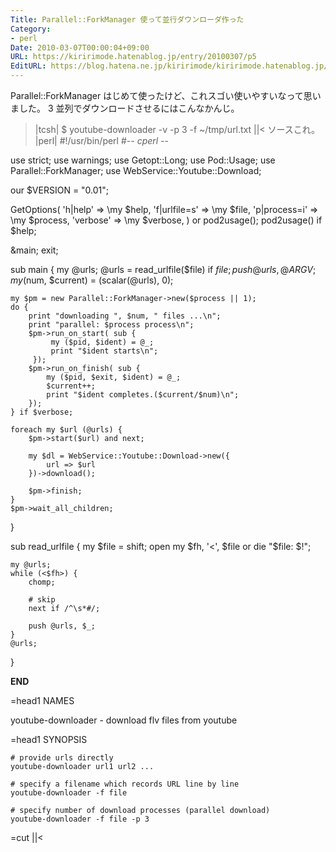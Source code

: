 ```yaml
---
Title: Parallel::ForkManager 使って並行ダウンローダ作った
Category:
- perl
Date: 2010-03-07T00:00:04+09:00
URL: https://kiririmode.hatenablog.jp/entry/20100307/p5
EditURL: https://blog.hatena.ne.jp/kiririmode/kiririmode.hatenablog.jp/atom/entry/8454420450078212087
---
```



Parallel::ForkManager はじめて使ったけど、これスゴい使いやすいなって思いました。
3 並列でダウンロードさせるにはこんなかんじ。
>|tcsh|
$ youtube-downloader -v -p 3 -f ~/tmp/url.txt
||<
ソースこれ。
>|perl|
#!/usr/bin/perl
#-*- cperl -*-

use strict;
use warnings;
use Getopt::Long;
use Pod::Usage;
use Parallel::ForkManager;
use WebService::Youtube::Download;

our $VERSION = "0.01";

GetOptions(
    'h|help'      => \my $help,
    'f|urlfile=s' => \my $file,
    'p|process=i' => \my $process,
    'verbose'     => \my $verbose,
) or pod2usage();
pod2usage() if $help;

&main;
exit;

sub main {
    my @urls;
    @urls = read_urlfile($file) if $file;
    push @urls, @ARGV;
    my ($num, $current) = (scalar(@urls), 0);

    my $pm = new Parallel::ForkManager->new($process || 1);
    do {
        print "downloading ", $num, " files ...\n";
        print "parallel: $process process\n";
        $pm->run_on_start( sub {
             my ($pid, $ident) = @_;
             print "$ident starts\n";
         });
        $pm->run_on_finish( sub {
            my ($pid, $exit, $ident) = @_;
            $current++;
            print "$ident completes.($current/$num)\n";
        });
    } if $verbose;
    
    foreach my $url (@urls) {
        $pm->start($url) and next;

        my $dl = WebService::Youtube::Download->new({
            url => $url
        })->download();

        $pm->finish;
    }
    $pm->wait_all_children;
}
    

sub read_urlfile {
    my $file = shift;
    open my $fh, '<', $file or die "$file: $!";

    my @urls;
    while (<$fh>) {
        chomp;

        # skip
        next if /^\s*#/;

        push @urls, $_;
    }
    @urls;
}

__END__

=head1 NAMES

youtube-downloader - download flv files from youtube

=head1 SYNOPSIS

    # provide urls directly
    youtube-downloader url1 url2 ... 

    # specify a filename which records URL line by line
    youtube-downloader -f file

    # specify number of download processes (parallel download)
    youtube-downloader -f file -p 3

=cut
||<
